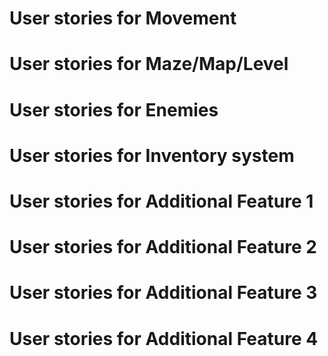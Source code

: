 # User stories for Movement

# User stories for Maze/Map/Level

# User stories for Enemies

# User stories for Inventory system

# User stories for Additional Feature 1

# User stories for Additional Feature 2

# User stories for Additional Feature 3

# User stories for Additional Feature 4
